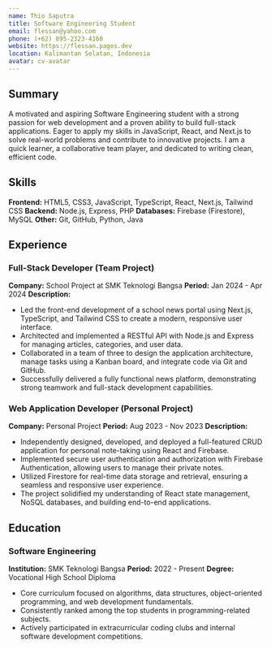 ```yaml
---
name: Thio Saputra
title: Software Engineering Student
email: flessan@yahoo.com
phone: (+62) 895-2323-4160
website: https://flessan.pages.dev
location: Kalimantan Selatan, Indonesia
avatar: cv-avatar
---
```


## Summary

A motivated and aspiring Software Engineering student with a strong passion for web development and a proven ability to build full-stack applications. Eager to apply my skills in JavaScript, React, and Next.js to solve real-world problems and contribute to innovative projects. I am a quick learner, a collaborative team player, and dedicated to writing clean, efficient code.

## Skills
**Frontend:** HTML5, CSS3, JavaScript, TypeScript, React, Next.js, Tailwind CSS
**Backend:** Node.js, Express, PHP
**Databases:** Firebase (Firestore), MySQL
**Other:** Git, GitHub, Python, Java

## Experience

### Full-Stack Developer (Team Project)
**Company:** School Project at SMK Teknologi Bangsa
**Period:** Jan 2024 - Apr 2024
**Description:**
- Led the front-end development of a school news portal using Next.js, TypeScript, and Tailwind CSS to create a modern, responsive user interface.
- Architected and implemented a RESTful API with Node.js and Express for managing articles, categories, and user data.
- Collaborated in a team of three to design the application architecture, manage tasks using a Kanban board, and integrate code via Git and GitHub.
- Successfully delivered a fully functional news platform, demonstrating strong teamwork and full-stack development capabilities.

### Web Application Developer (Personal Project)
**Company:** Personal Project
**Period:** Aug 2023 - Nov 2023
**Description:**
- Independently designed, developed, and deployed a full-featured CRUD application for personal note-taking using React and Firebase.
- Implemented secure user authentication and authorization with Firebase Authentication, allowing users to manage their private notes.
- Utilized Firestore for real-time data storage and retrieval, ensuring a seamless and responsive user experience.
- The project solidified my understanding of React state management, NoSQL databases, and building end-to-end applications.

## Education

### Software Engineering
**Institution:** SMK Teknologi Bangsa
**Period:** 2022 - Present
**Degree:** Vocational High School Diploma
- Core curriculum focused on algorithms, data structures, object-oriented programming, and web development fundamentals.
- Consistently ranked among the top students in programming-related subjects.
- Actively participated in extracurricular coding clubs and internal software development competitions.
